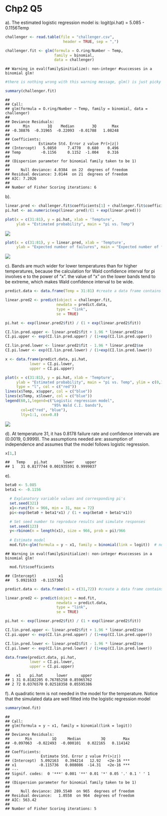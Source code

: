 Chp2 Q5
================

a). The estimated logistic regression model is: logit(pi.hat) = 5.085 -
0.1156Temp

``` r
challenger <- read.table(file = "challenger.csv", 
                          header = TRUE, sep = ",")

challenger.fit <- glm(formula = O.ring/Number ~ Temp, 
                      family = binomial, 
                      data = challenger) 
```

    ## Warning in eval(family$initialize): non-integer #successes in a binomial glm!

``` r
#there is nothing wrong with this warning message, glm() is just picky when it comes to specifying binomial models

summary(challenger.fit)
```

    ## 
    ## Call:
    ## glm(formula = O.ring/Number ~ Temp, family = binomial, data = challenger)
    ## 
    ## Deviance Residuals: 
    ##      Min        1Q    Median        3Q       Max  
    ## -0.38876  -0.31965  -0.22093  -0.01788   1.08248  
    ## 
    ## Coefficients:
    ##             Estimate Std. Error z value Pr(>|z|)
    ## (Intercept)   5.0850     7.4770   0.680    0.496
    ## Temp         -0.1156     0.1152  -1.004    0.316
    ## 
    ## (Dispersion parameter for binomial family taken to be 1)
    ## 
    ##     Null deviance: 4.0384  on 22  degrees of freedom
    ## Residual deviance: 3.0144  on 21  degrees of freedom
    ## AIC: 7.2026
    ## 
    ## Number of Fisher Scoring iterations: 6

b).

``` r
linear.pred <- challenger.fit$coefficients[1] + challenger.fit$coefficients[2] * 31:81
pi.hat <- as.numeric(exp(linear.pred)/(1 + exp(linear.pred)))

plot(x = c(31:81), y = pi.hat, xlab = 'Tempture', 
     ylab = "Estimated probability", main = "pi vs. Temp")
```

![](Chp2-Q5_files/figure-gfm/unnamed-chunk-2-1.png)<!-- -->

``` r
plot(x = c(31:81), y = linear.pred, xlab = 'Tempture', 
     ylab = "Expected number of failures", main = "Expected number of failures vs. Temp")
```

![](Chp2-Q5_files/figure-gfm/unnamed-chunk-3-1.png)<!-- -->

c). Bands are much wider for lower temperatures than for higher
temperatures, because the calculation for Wald confidence interval for
pi involves e to the power of “x”. the value of “x” on the lower bands
tend to be extreme, which makes Wald confidence interval to be wide.

``` r
predict.data <- data.frame(Temp = 31:81) #create a data frame contains desired temperatures. 

linear.pred2 <- predict(object = challenger.fit,
                       newdata = predict.data,
                       type = "link",
                       se = TRUE)

pi.hat <- exp(linear.pred2$fit) / (1 + exp(linear.pred2$fit))

CI.lin.pred.upper <- linear.pred2$fit + 1.96 * linear.pred2$se
CI.pi.upper <- exp(CI.lin.pred.upper) / (1+exp(CI.lin.pred.upper))

CI.lin.pred.lower <- linear.pred2$fit - 1.96 * linear.pred2$se
CI.pi.lower <- exp(CI.lin.pred.lower) / (1+exp(CI.lin.pred.lower))

x <- data.frame(predict.data, pi.hat, 
           lower = CI.pi.lower, 
           upper = CI.pi.upper)

plot(x = c(31:81), y = pi.hat, xlab = 'Tempture', 
     ylab = "Estimated probability", main = "pi vs. Temp", ylim = c(0,1),
     type = "l", col = c("red"))
lines(x$Temp, x$upper, col = c("blue"))
lines(x$Temp, x$lower, col = c("blue"))
legend(60,1,legend=c("Logistic regression model",
                     "95% Wald C.I. bands"), 
       col=c("red", "blue"), 
       lty=1:1, cex=0.8)
```

![](Chp2-Q5_files/figure-gfm/unnamed-chunk-4-1.png)<!-- -->

d). At temperature 31, it has 0.8178 failure rate and confidence
intervals are (0.0019, 0.9999). The assumptions needed are: assumption
of independence and assumes that the model follows logistic regression.

``` r
x[1,]
```

    ##   Temp    pi.hat       lower     upper
    ## 1   31 0.8177744 0.001935591 0.9999037

e).

``` r
beta0 <- 5.085
beta1 <- -0.1156

  # Explanatory variable values and corresponding pi's
  set.seed(321)
  x1<-runif(n = 966, min = 31, max = 72)
  pi<-exp(beta0 + beta1*x1) / (1 + exp(beta0 + beta1*x1))

  # Set seed number to reproduce results and simulate responses
  set.seed(123)
  y<-rbinom(n = length(x1), size = 966, prob = pi)/966
  
  # Estimate model
  mod.fit<-glm(formula = y ~ x1, family = binomial(link = logit))  # no data argument needed
```

    ## Warning in eval(family$initialize): non-integer #successes in a binomial glm!

``` r
  mod.fit$coefficients
```

    ## (Intercept)          x1 
    ##   5.0921633  -0.1157363

``` r
predict.data <- data.frame(x1 = c(31,72)) #create a data frame contains desired temperatures. 

linear.pred2 <- predict(object = mod.fit,
                       newdata = predict.data,
                       type = "link",
                       se = TRUE)

pi.hat <- exp(linear.pred2$fit) / (1 + exp(linear.pred2$fit))

CI.lin.pred.upper <- linear.pred2$fit + 1.96 * linear.pred2$se
CI.pi.upper <- exp(CI.lin.pred.upper) / (1+exp(CI.lin.pred.upper))

CI.lin.pred.lower <- linear.pred2$fit - 1.96 * linear.pred2$se
CI.pi.lower <- exp(CI.lin.pred.lower) / (1+exp(CI.lin.pred.lower))

data.frame(predict.data, pi.hat, 
           lower = CI.pi.lower, 
           upper = CI.pi.upper)
```

    ##   x1    pi.hat      lower      upper
    ## 1 31 0.8182205 0.76785258 0.85965762
    ## 2 72 0.0376570 0.02518358 0.05595386

f). A quadratic term is not needed in the model for the temperature.
Notice that the simulated data are well fitted into the logistic
regression model

``` r
summary(mod.fit)
```

    ## 
    ## Call:
    ## glm(formula = y ~ x1, family = binomial(link = logit))
    ## 
    ## Deviance Residuals: 
    ##       Min         1Q     Median         3Q        Max  
    ## -0.097063  -0.022493  -0.000101   0.022165   0.114142  
    ## 
    ## Coefficients:
    ##              Estimate Std. Error z value Pr(>|z|)    
    ## (Intercept)  5.092163   0.394214   12.92   <2e-16 ***
    ## x1          -0.115736   0.008086  -14.31   <2e-16 ***
    ## ---
    ## Signif. codes:  0 '***' 0.001 '**' 0.01 '*' 0.05 '.' 0.1 ' ' 1
    ## 
    ## (Dispersion parameter for binomial family taken to be 1)
    ## 
    ##     Null deviance: 289.5540  on 965  degrees of freedom
    ## Residual deviance:   1.0558  on 964  degrees of freedom
    ## AIC: 563.42
    ## 
    ## Number of Fisher Scoring iterations: 5
